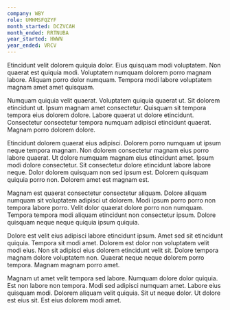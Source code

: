 ```yaml
---
company: WBY
role: UMHMSFQZYF
month_started: DCZVCAH
month_ended: RRTNUBA
year_started: HWWN
year_ended: VRCV
---
```


Etincidunt velit dolorem quiquia dolor. Eius quisquam modi voluptatem. Non quaerat est quiquia modi. Voluptatem numquam dolorem porro magnam labore. Aliquam porro dolor numquam. Tempora modi labore voluptatem magnam amet amet quisquam.

Numquam quiquia velit quaerat. Voluptatem quiquia quaerat ut. Sit dolorem etincidunt ut. Ipsum magnam amet consectetur. Quisquam sit tempora tempora eius dolorem dolore. Labore quaerat ut dolore etincidunt. Consectetur consectetur tempora numquam adipisci etincidunt quaerat. Magnam porro dolorem dolore.

Etincidunt dolorem quaerat eius adipisci. Dolorem porro numquam ut ipsum neque tempora magnam. Non dolorem consectetur magnam eius porro labore quaerat. Ut dolore numquam magnam eius etincidunt amet. Ipsum modi dolore consectetur. Sit consectetur dolore etincidunt labore labore neque. Dolor dolorem quisquam non sed ipsum est. Dolorem quisquam quiquia porro non. Dolorem amet est magnam est.

Magnam est quaerat consectetur consectetur aliquam. Dolore aliquam numquam sit voluptatem adipisci ut dolorem. Modi ipsum porro porro non tempora labore porro. Velit dolor quaerat dolore porro non numquam. Tempora tempora modi aliquam etincidunt non consectetur ipsum. Dolore quisquam neque neque quiquia ipsum quiquia.

Dolore est velit eius adipisci labore etincidunt ipsum. Amet sed sit etincidunt quiquia. Tempora sit modi amet. Dolorem est dolor non voluptatem velit modi eius. Non sit adipisci eius dolorem etincidunt velit sit. Dolore tempora magnam dolore voluptatem non. Quaerat neque neque dolorem porro tempora. Magnam magnam porro amet.

Magnam ut amet velit tempora sed labore. Numquam dolore dolor quiquia. Est non labore non tempora. Modi sed adipisci numquam amet. Labore eius quisquam modi. Dolorem aliquam velit quiquia. Sit ut neque dolor. Ut dolore est eius sit. Est eius dolorem modi amet.
    